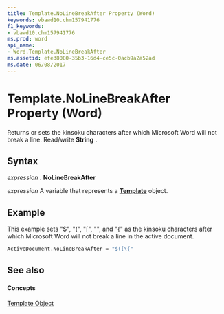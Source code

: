 ```yaml
---
title: Template.NoLineBreakAfter Property (Word)
keywords: vbawd10.chm157941776
f1_keywords:
- vbawd10.chm157941776
ms.prod: word
api_name:
- Word.Template.NoLineBreakAfter
ms.assetid: efe38080-35b3-16d4-ce5c-0acb9a2a52ad
ms.date: 06/08/2017
---
```



# Template.NoLineBreakAfter Property (Word)

Returns or sets the kinsoku characters after which Microsoft Word will not break a line. Read/write **String** .


## Syntax

 _expression_ . **NoLineBreakAfter**

 _expression_ A variable that represents a **[Template](template-object-word.md)** object.


## Example

This example sets "$", "(", "[", "\", and "{" as the kinsoku characters after which Microsoft Word will not break a line in the active document.


```vb
ActiveDocument.NoLineBreakAfter = "$([\{"
```


## See also


#### Concepts


[Template Object](template-object-word.md)

